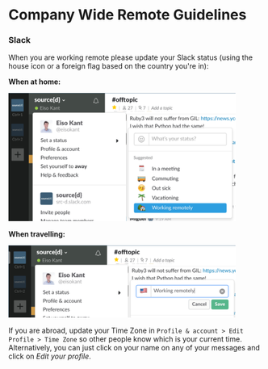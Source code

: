 # Company Wide Remote Guidelines

### Slack

When you are working remote please update your Slack status (using the house icon or a foreign flag based on the country you're in):

**When at home:**

<img src="images/remote_screenshot_1.png" width="450">

**When travelling:**

<img src="images/remote_screenshot_2.png" width="450">


If you are abroad, update your Time Zone in `Profile & account > Edit Profile > Time Zone` so other people know which is your current time. Alternatively, you can just click on your name on any of your messages and click on _Edit your profile_.
